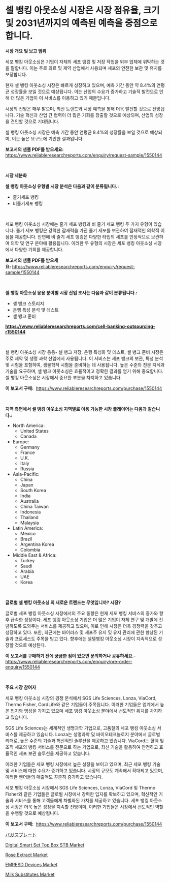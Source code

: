 <p><h1>셀 뱅킹 아웃소싱 시장은 시장 점유율, 크기 및 2031년까지의 예측된 예측을 중점으로합니다.</h1></p><p><strong>시장 개요 및 보고 범위</strong></p>
<p><p>세포 뱅킹 아웃소싱은 기업이 자체의 세포 뱅킹 및 저장 작업을 외부 업체에 위탁하는 것을 말합니다. 이는 주로 의료 및 제약 산업에서 사용되며 세포의 안전한 보관 및 유지를 보장합니다. </p><p>현재 셀 뱅킹 아웃소싱 시장은 빠르게 성장하고 있으며, 예측 기간 동안 약 8.4%의 연평균 성장률을 보일 것으로 예상됩니다. 이는 산업의 수요가 증가하고 기술적 발전으로 인해 더 많은 기업이 이 서비스를 이용하고 있기 때문입니다.</p><p>시장의 전망은 매우 밝으며, 최신 트렌드와 시장 예측을 통해 더욱 발전할 것으로 전망됩니다. 기술 혁신과 산업 간 협력이 더 많은 기회를 창출할 것으로 예상되며, 산업의 성장을 견인할 것으로 기대됩니다. </p><p>셀 뱅킹 아웃소싱 시장은 예측 기간 동안 연평균 8.4%의 성장률을 보일 것으로 예상되며, 이는 높은 요구도에 기인한 결과입니다.</p></p>
<p><strong>보고서의 샘플 PDF를 받으세요:</strong> <a href="https://www.reliableresearchreports.com/enquiry/request-sample/1550144">https://www.reliableresearchreports.com/enquiry/request-sample/1550144</a></p>
<p>&nbsp;</p>
<p><strong>시장 세분화</strong></p>
<p><strong>셀 뱅킹 아웃소싱 유형별 시장 분석은 다음과 같이 분류됩니다.:</strong></p>
<p><ul><li>줄기세포 뱅킹</li><li>비줄기세포 뱅킹</li></ul></p>
<p>&nbsp;</p>
<p><p>세포 뱅킹 아웃소싱 시장에는 줄기 세포 뱅킹과 비 줄기 세포 뱅킹 두 가지 유형이 있습니다. 줄기 세포 뱅킹은 강력한 잠재력을 가진 줄기 세포를 보관하여 잠재적인 의학적 이점을 제공합니다. 반면에 비 줄기 세포 뱅킹은 다양한 타입의 세포를 안정적으로 보관하여 의학 및 연구 분야에 활용됩니다. 이러한 두 유형의 시장은 세포 뱅킹 아웃소싱 시장에서 다양한 기회를 제공합니다.</p></p>
<p><strong>보고서의 샘플 PDF를 받으세요:</strong>&nbsp;<a href="https://www.reliableresearchreports.com/enquiry/request-sample/1550144">https://www.reliableresearchreports.com/enquiry/request-sample/1550144</a></p>
<p>&nbsp;</p>
<p><strong> 셀 뱅킹 아웃소싱 응용 분야별 시장 산업 조사는 다음과 같이 분류됩니다.:</strong></p>
<p><ul><li>셀 뱅크 스토리지</li><li>은행 특성 분석 및 테스트</li><li>셀 뱅크 준비</li></ul></p>
<p><strong><a href="https://www.reliableresearchreports.com/cell-banking-outsourcing-r1550144">https://www.reliableresearchreports.com/cell-banking-outsourcing-r1550144</a></strong></p>
<p>&nbsp;</p>
<p><p>셀 뱅킹 아웃소싱 시장 응용- 셀 뱅크 저장, 은행 특성화 및 테스트, 셀 뱅크 준비 시장은 주로 제약 및 생명 과학 산업에서 사용됩니다. 이 서비스는 세포 뱅크의 보관, 특성 분석 및 시험을 포함하여, 생물학적 시험을 준비하는 데 사용됩니다. 높은 수준의 전문 지식과 기술을 요구하며, 셀 뱅크 아웃소싱은 효율적이고 정확한 결과를 얻기 위해 중요합니다.셀 뱅킹 아웃소싱은 시장에서 중요한 부분을 차지하고 있습니다.</p></p>
<p><strong>이 보고서 구매:</strong>&nbsp; <a href="https://www.reliableresearchreports.com/purchase/1550144">https://www.reliableresearchreports.com/purchase/1550144</a></p>
<p>&nbsp;</p>
<p><strong>지역 측면에서 셀 뱅킹 아웃소싱 지역별로 이용 가능한 시장 플레이어는 다음과 같습니다.:</strong></p>
<p><ul>
    <li>
        North America:
        <ul>
            <li>United States</li>
            <li>Canada</li>
        </ul>
    </li>
    <li>
        Europe:
        <ul>
            <li>Germany</li>
            <li>France</li>
            <li>U.K.</li>
            <li>Italy</li>
            <li>Russia</li>
        </ul>
    </li>
    <li>
        Asia-Pacific:
        <ul>
            <li>China</li>
            <li>Japan</li>
            <li>South Korea</li>
            <li>India</li>
            <li>Australia</li>
            <li>China Taiwan</li>
            <li>Indonesia</li>
            <li>Thailand</li>
            <li>Malaysia</li>
        </ul>
    </li>
    <li>
        Latin America:
        <ul>
            <li>Mexico</li>
            <li>Brazil</li>
            <li>Argentina Korea</li>
            <li>Colombia</li>
        </ul>
    </li>
    <li>
        Middle East & Africa:
        <ul>
            <li>Turkey</li>
            <li>Saudi</li>
            <li>Arabia</li>
            <li>UAE</li>
            <li>Korea</li>
        </ul>
    </li>
    </ul></p>
<p>&nbsp;</p>
<p><strong>글로벌 셀 뱅킹 아웃소싱 의 새로운 트렌드는 무엇입니까? 시장?</strong></p>
<p><p>글로벌 세포 뱅킹 아웃소싱 시장에서의 주요 동향은 현재 세포 뱅킹 서비스의 증가와 향후 급속한 성장이다. 세포 뱅킹 아웃소싱 기업은 더 많은 기업이 자체 연구 및 개발에 전념하도록 도와주는 서비스를 제공하고 있으며, 이로 인해 시장은 더욱 경쟁력을 갖추고 성장하고 있다. 또한, 최근에는 바이러스 및 세포주 유지 및 유지 관리에 관한 향상된 기술과 프로세스도 주목을 받고 있다. 향후에는 셀텔뱅킹 아웃소싱 시장이 지속적으로 성장할 것으로 예상된다.</p></p>
<p><strong>이 보고서를 구매하기 전에 궁금한 점이 있으면 문의하거나 공유하세요.</strong>- <a href="https://www.reliableresearchreports.com/enquiry/pre-order-enquiry/1550144">https://www.reliableresearchreports.com/enquiry/pre-order-enquiry/1550144</a></p>
<p>&nbsp;</p>
<p><strong>주요 시장 참여자</strong></p>
<p><p>세포 뱅킹 아웃소싱 시장의 경쟁 분석에서 SGS Life Sciences, Lonza, ViaCord, Thermo Fisher, CordLife와 같은 기업들이 주목됩니다. 이러한 기업들은 업계에서 높은 입지와 명성을 가지고 있으며 세포 뱅킹 아웃소싱 분야에서 선도적인 위치를 차지하고 있습니다.</p><p>SGS Life Sciences는 세계적인 생명과학 기업으로, 고품질의 세포 뱅킹 아웃소싱 서비스를 제공하고 있습니다. Lonza는 생명과학 및 바이오테크놀로지 분야에서 글로벌 리더로, 높은 수준의 기술과 혁신적인 솔루션을 제공하고 있습니다. ViaCord는 혈액 및 조직 세포의 뱅킹 서비스를 전문으로 하는 기업으로, 최신 기술을 활용하여 안전하고 효율적인 세포 보관 솔루션을 제공하고 있습니다.</p><p>이러한 기업들은 세포 뱅킹 시장에서 높은 성장을 보이고 있으며, 최근 세포 뱅킹 기술 및 서비스에 대한 수요가 증가하고 있습니다. 시장의 규모도 계속해서 확대되고 있으며, 이러한 벤더들의 매출액도 꾸준히 증가하고 있습니다.</p><p>세포 뱅킹 아웃소싱 시장에서 SGS Life Sciences, Lonza, ViaCord 및 Thermo Fisher와 같은 기업들은 글로벌 시장에서 강력한 입지를 확보하고 있으며, 혁신적인 기술과 서비스를 통해 고객들에게 차별화된 가치를 제공하고 있습니다. 세포 뱅킹 아웃소싱 시장은 더욱 높은 성장을 지속할 전망이며, 이러한 기업들은 시장에서 선도적인 역할을 수행할 것으로 예상됩니다.</p></p>
<p><strong>이 보고서 구매:</strong>&nbsp;&nbsp;<a href="https://www.reliableresearchreports.com/purchase/1550144">https://www.reliableresearchreports.com/purchase/1550144</a></p>
<p><p><a href="https://github.com/xnljig2898992/Market-Research-Report-List-1/blob/main/977181118506.md">バガスプレート</a></p><p><a href="https://issuu.com/reportprime-2/docs/digital-smart-set-top-box-stb-marke_828276ebf3d563">Digital Smart Set Top Box STB Market</a></p><p><a href="https://github.com/GroverBarry/Market-Research-Report-List-4/blob/main/rose-extract-market.md">Rose Extract Market</a></p><p><a href="https://issuu.com/reportprime-2/docs/emresd-devices-market-size-2030.ppt_783f0615bd8f14">EMRESD Devices Market</a></p><p><a href="https://github.com/lylyparadise/Market-Research-Report-List-2/blob/main/milk-substitutes-market.md">Milk Substitutes Market</a></p></p>